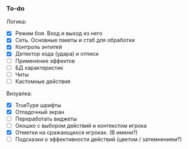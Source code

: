 ### To-do
Логика:
* [x] Режим боя. Вход и выход из него
* [x] Сеть. Основные пакеты и стаб для обработки
* [x] Контроль энтитей
* [x] Детектор хода (удара) и отписи
* [ ] Применение эффектов
* [ ] БД характеристик
* [ ] Читы
* [ ] Кастомные действия

Визуалка:
* [x] TrueType шрифты
* [x] Отладочный экран
* [ ] Переработать виджеты
* [ ] Окошко с выбором действий и контекстом игрока
* [x] Отметки на сражающихся игроках. (В имени?)
* [ ] Подсказки о эффективности действий (цветом / затемнением?)
